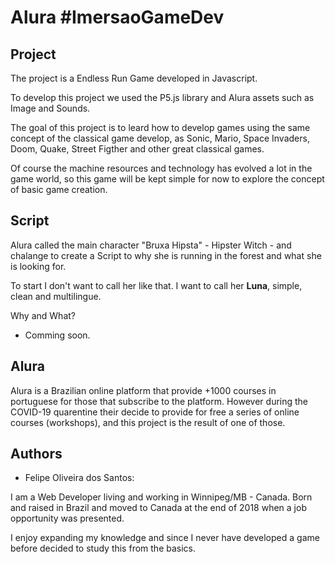 # Alura #ImersaoGameDev

## Project
The project is a Endless Run Game developed in Javascript.
 
To develop this project we used the P5.js library and Alura assets such as Image and Sounds.

The goal of this project is to leard how to develop games using the same concept of the classical game develop, as Sonic, Mario, Space Invaders, Doom, Quake, Street Figther and other great classical games.

Of course the machine resources and technology has evolved a lot in the game world, so this game will be kept simple for now to explore the concept of basic game creation.

## Script
Alura called the main character "Bruxa Hipsta" - Hipster Witch - and chalange to create a Script to why she is running in the forest and what she is looking for.

To start I don't want to call her like that. I want to call her **Luna**, simple, clean and multilingue.

Why and What?
- Comming soon.

## Alura
Alura is a Brazilian online platform that provide +1000 courses in portuguese for those that subscribe to the platform.
However during the COVID-19 quarentine their decide to provide for free a series of online courses (workshops), and this project is the result of one of those.


## Authors

* Felipe Oliveira dos Santos:

I am a Web Developer living and working in Winnipeg/MB - Canada. Born and raised in Brazil and moved to Canada at the end of 2018 when a job opportunity was presented.

I enjoy expanding my knowledge and since I never have developed a game before decided to study this from the basics.
